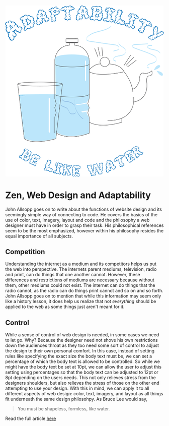 ![adaptability](https://github.com/andrewtricoche/ebb-flow/blob/master/BeLikeWater.png?raw=true)
# Zen, Web Design and Adaptability

John Allsopp goes on to write about the functions of website design and its seemingly
simple way of connecting to code. He covers the basics of the use of color, text, imagery,
layout and code and the philosophy a web designer must have in order to grasp their task.
His philosophical references seem to be the most emphasized, however within his philosophy
resides the equal importance of all subjects.

## Competition

Understanding the internet as a medium and its competitors helps us put the web into
perspective. The internets parent mediums, television, radio and print, can do things that
one another cannot. However, these differences and restrictions of mediums are necessary 
because without them, other mediums could not exist. The internet can do things that the
radio cannot, as the radio can do things print cannot and so on and so forth. John Allsopp
goes on to mention that while this information may seem only like a history lesson, it 
does help us realize that not *everything* should be applied to the web as some things 
just aren't meant for it.

## Control

While a sense of control of web design is needed, in some cases we need to let go. Why?
Because the designer need not shove his own restrictions down the audiences throat as they
too need some sort of control to adjust the design to their own personal comfort. In this
case, instead of setting rules like specifying the exact size the body text must be, we 
can set a percentage of which the body text is allowed to be controlled. So while we might
have the body text be set at 10pt, we can allow the user to adjust this setting using
percentages so that the body text can be adjusted to 12pt or 8pt depending on the users
needs. This not only relieves stress from the designers shoulders, but also relieves the 
stress of those on the other end attempting to use your design. With this in mind, we can
apply it to all different aspects of web design: color, text, imagery, and layout as all 
things fit underneath the same design philosohpy. As Bruce Lee would say,

>You must be shapeless, formless, like water.

Read the full article [here](https://alistapart.com/article/dao)
